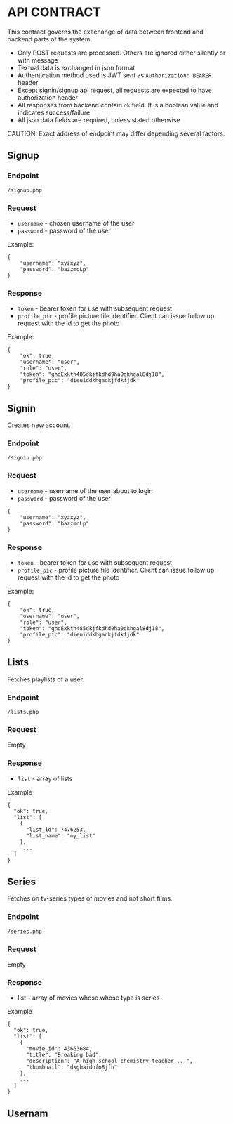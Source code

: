 # API CONTRACT

This contract governs the exachange of data between frontend and backend parts of the system.

- Only POST requests are processed. Others are ignored either silently or with message
- Textual data is exchanged in json format
- Authentication method used is JWT sent as `Authorization: BEARER` header
- Except signin/signup api request, all requests are expected to have authorization header
- All responses from backend contain `ok` field. It is a boolean value and indicates success/failure
- All json data fields are required, unless stated otherwise

CAUTION: Exact address of endpoint may differ depending several factors. 

## Signup

### Endpoint

`/signup.php`

### Request

+ `username` - chosen username of the user
+ `password` - password of the user

Example:

```
{
    "username": "xyzxyz",
    "password": "bazzmoLp"
}
```

### Response

+ `token` - bearer token for use with subsequent request
+ `profile_pic` - profile picture file identifier. Client can issue follow up request with the id to get the photo

Example:
```
{
    "ok": true,
    "username": "user",
    "role": "user",
    "token": "ghdExkth485dkjfkdhd9ha0dkhgal8dj18",
    "profile_pic": "dieuiddkhgadkjfdkfjdk"
}
```

## Signin

Creates new account.

### Endpoint

`/signin.php`

### Request

+ `username` - username of the user about to login
+ `password` - password of the user

```
{
    "username": "xyzxyz",
    "password": "bazzmoLp"
}
```

### Response

+ `token` - bearer token for use with subsequent request
+ `profile_pic` - profile picture file identifier. Client can issue follow up request with the id to get the photo

Example:
```
{
    "ok": true,
    "username": "user",
    "role": "user",
    "token": "ghdExkth485dkjfkdhd9ha0dkhgal8dj18",
    "profile_pic": "dieuiddkhgadkjfdkfjdk"
}
```

## Lists

Fetches playlists of a user.

### Endpoint

`/lists.php`

### Request

Empty

### Response

+ `list` - array of lists

Example

```
{
  "ok": true,
  "list": [
    {
      "list_id": 7476253,
      "list_name": "my_list"
    },
     ...
  ]
}
```

## Series

Fetches on tv-series types of movies and not short films.

### Endpoint

`/series.php`

### Request

Empty

### Response

+ list - array of movies whose whose type is series

Example

```
{
  "ok": true,
  "list": [
    {
      "movie_id": 43663684,
      "title": "Breaking bad",
      "description": "A high school chemistry teacher ...",
      "thumbnail": "dkghaidufo8jfh"
    },
    ...
  ]
}
```

## Usernam
